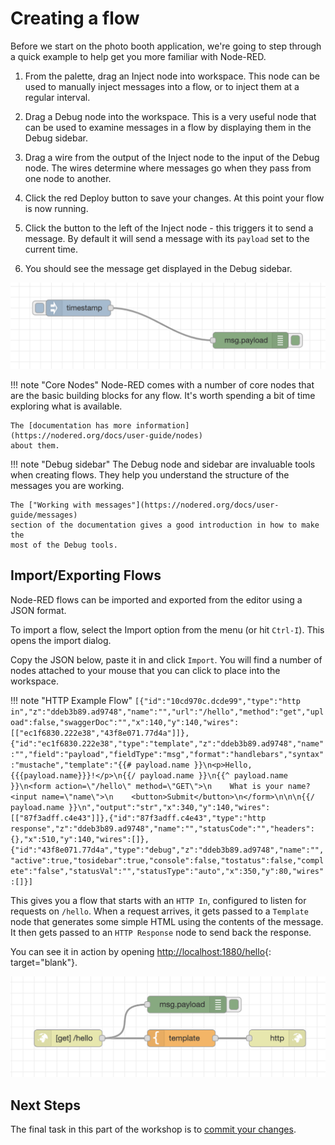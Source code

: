 # Creating a flow

Before we start on the photo booth application, we're going to step through a
quick example to help get you more familiar with Node-RED.

1. From the palette, drag an Inject node into workspace. This node can be
  used to manually inject messages into a flow, or to inject them at a regular
  interval.

2. Drag a Debug node into the workspace. This is a very useful node that can be
   used to examine messages in a flow by displaying them in the Debug sidebar.

3. Drag a wire from the output of the Inject node to the input of the Debug node.
   The wires determine where messages go when they pass from one node to another.

4. Click the red Deploy button to save your changes. At this point your flow is
   now running.

5. Click the button to the left of the Inject node - this triggers it to send
   a message. By default it will send a message with its `payload` set to the
   current time.

 6. You should see the message get displayed in the Debug sidebar.


![](../images/first-flow.png)


!!! note "Core Nodes"
    Node-RED comes with a number of core nodes that are the basic building blocks
    for any flow. It's worth spending a bit of time exploring what is available.

    The [documentation has more information](https://nodered.org/docs/user-guide/nodes)
    about them.


!!! note "Debug sidebar"
    The Debug node and sidebar are invaluable tools when creating flows. They help
    you understand the structure of the messages you are working.

    The ["Working with messages"](https://nodered.org/docs/user-guide/messages)
    section of the documentation gives a good introduction in how to make the
    most of the Debug tools.

## Import/Exporting Flows

Node-RED flows can be imported and exported from the editor using a JSON format.

To import a flow, select the Import option from the menu (or hit `Ctrl-I`). This
opens the import dialog.

Copy the JSON below, paste it in and click `Import`. You will find a number of nodes
attached to your mouse that you can click to place into the workspace.


!!! note "HTTP Example Flow"
    ```
    [{"id":"10cd970c.dcde99","type":"http in","z":"ddeb3b89.ad9748","name":"","url":"/hello","method":"get","upload":false,"swaggerDoc":"","x":140,"y":140,"wires":[["ec1f6830.222e38","43f8e071.77d4a"]]},{"id":"ec1f6830.222e38","type":"template","z":"ddeb3b89.ad9748","name":"","field":"payload","fieldType":"msg","format":"handlebars","syntax":"mustache","template":"{{# payload.name }}\n<p>Hello, {{{payload.name}}}!</p>\n{{/ payload.name }}\n{{^ payload.name }}\n<form action=\"/hello\" method=\"GET\">\n    What is your name? <input name=\"name\">\n    <button>Submit</button>\n</form>\n\n\n{{/ payload.name }}\n","output":"str","x":340,"y":140,"wires":[["87f3adff.c4e43"]]},{"id":"87f3adff.c4e43","type":"http response","z":"ddeb3b89.ad9748","name":"","statusCode":"","headers":{},"x":510,"y":140,"wires":[]},{"id":"43f8e071.77d4a","type":"debug","z":"ddeb3b89.ad9748","name":"","active":true,"tosidebar":true,"console":false,"tostatus":false,"complete":"false","statusVal":"","statusType":"auto","x":350,"y":80,"wires":[]}]
    ```

This gives you a flow that starts with an `HTTP In`, configured to listen for
requests on `/hello`. When a request arrives, it gets passed to a `Template` node
that generates some simple HTML using the contents of the message. It then gets
passed to an `HTTP Response` node to send back the response.

You can see it in action by opening [http://localhost:1880/hello](http://localhost:1880/hello){: target="blank"}.

![](../images/http-flow.png)


## Next Steps

The final task in this part of the workshop is to [commit your changes](commit-changes.md).

